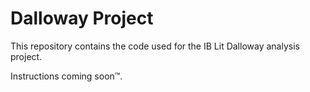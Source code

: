 # Dalloway Project

This repository contains the code used for the IB Lit Dalloway analysis project.

Instructions coming soon™.

